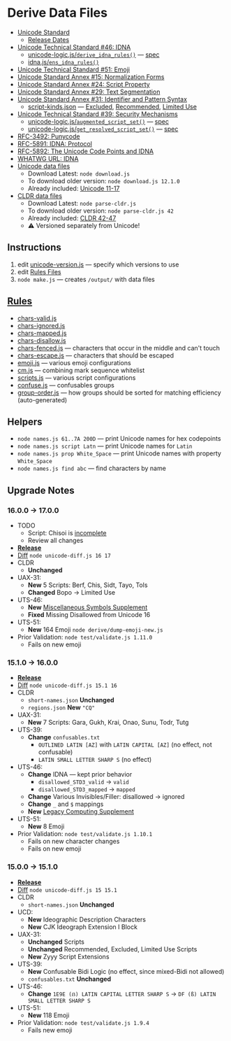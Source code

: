 # Derive Data Files

* [Unicode Standard](https://www.unicode.org/versions/latest/)
	* [Release Dates](https://www.unicode.org/history/publicationdates.html#Release_Dates)
* [Unicode Technical Standard #46: IDNA](https://www.unicode.org/reports/tr46/)
	* [unicode-logic.js/`derive_idna_rules()`](./unicode-logic.js#L581) — [spec](https://unicode.org/reports/tr46/#Implementation_Notes)
	* [idna.js/`ens_idna_rules()`](./idna.js)
* [Unicode Technical Standard #51: Emoji](https://www.unicode.org/reports/tr51/)
* [Unicode Standard Annex #15: Normalization Forms](https://unicode.org/reports/tr15/)
* [Unicode Standard Annex #24: Script Property](https://www.unicode.org/reports/tr24/)
* [Unicode Standard Annex #29: Text Segmentation](https://unicode.org/reports/tr29/)
* [Unicode Standard Annex #31: Identifier and Pattern Syntax](https://www.unicode.org/reports/tr31/)
	* [script-kinds.json](./data/15.1.0/scripts-kinds.json) — [Excluded](https://www.unicode.org/reports/tr31/#Table_Candidate_Characters_for_Exclusion_from_Identifiers), [Recommended](https://www.unicode.org/reports/tr31/#Table_Recommended_Scripts), [Limited Use](https://www.unicode.org/reports/tr31/#Table_Limited_Use_Scripts)
* [Unicode Technical Standard #39: Security Mechanisms](https://www.unicode.org/reports/tr39/)
	* [unicode-logic.js/`augmented_script_set()`](./unicode-logic.js#L15) — [spec](https://www.unicode.org/reports/tr39/#def-augmented-script-set)
	* [unicode-logic.js/`get_resolved_script_set()`](./unicode-logic.js#L347) — [spec](https://www.unicode.org/reports/tr39/#def-resolved-script-set)
* [RFC-3492: Punycode](https://datatracker.ietf.org/doc/html/rfc3492)
* [RFC-5891: IDNA: Protocol](https://datatracker.ietf.org/doc/html/rfc5891) 
* [RFC-5892: The Unicode Code Points and IDNA](https://datatracker.ietf.org/doc/html/rfc5892)
* [WHATWG URL: IDNA](https://url.spec.whatwg.org/#idna)
* [Unicode data files](https://www.unicode.org/Public/)
	* Download Latest: `node download.js` 
	* To download older version: `node download.js 12.1.0` 
	* Already included: [Unicode 11-17](./data/)
* [CLDR data files](https://github.com/unicode-org/cldr)
	* Download Latest: `node parse-cldr.js`
	* To download older version: `node parse-cldr.js 42` 
	* Already included: [CLDR 42-47](./data/)
	* ⚠️ Versioned separately from Unicode!

## Instructions

1. edit [unicode-version.js](./unicode-version.js) — specify which versions to use
1. edit [Rules Files](./rules/)
1. `node make.js` — creates `/output/` with data files

## [Rules](./rules/)

* [chars-valid.js](./rules/chars-valid.js)
* [chars-ignored.js](./rules/chars-ignored.js)
* [chars-mapped.js](./rules/chars-mapped.js)
* [chars-disallow.js](./rules/chars-disallow.js) 
* [chars-fenced.js](./rules/chars-fenced.js) — characters that occur in the middle and can't touch
* [chars-escape.js](./rules/chars-escape.js) — characters that should be escaped
* [emoji.js](./rules/emoji.js) — various emoji configurations
* [cm.js](./rules/cm.js) — combining mark sequence whitelist
* [scripts.js](./rules/scripts.js) — various script configurations
* [confuse.js](./rules/confuse.js) — confusables groups
* [group-order.js](./rules/group-order.js) — how groups should be sorted for matching efficiency (auto-generated)

## Helpers

* `node names.js 61..7A 200D` — print Unicode names for hex codepoints
* `node names.js script Latn` — print Unicode names for `Latin`
* `node names.js prop White_Space` — print Unicode names with property `White_Space`
* `node names.js find abc` — find characters by name

## Upgrade Notes

### 16.0.0 → 17.0.0

* TODO
	* Script: Chisoi is [incomplete](https://bsky.app/profile/adraffy.bsky.social/post/3lvrroos2ck25)
	* Review all changes
* [**Release**](https://www.unicode.org/versions/Unicode17.0.0)
* [Diff](./diffs/16.0.0-vs-17.0.0.txt) `node unicode-diff.js 16 17`
* CLDR
	* **Unchanged**
* UAX-31: 
	* **New** 5 Scripts: Berf, Chis, Sidt, Tayo, Tols
	* **Changed** Bopo &rarr; Limited Use
* UTS-46:
	* **New** [Miscellaneous Symbols Supplement](https://www.unicode.org/charts/PDF/Unicode-17.0/U170-1CEC0.pdf)
	* **Fixed** Missing Disallowed from Unicode 16
* UTS-51:
	* **New** 164 Emoji `node derive/dump-emoji-new.js`
* Prior Validation: `node test/validate.js 1.11.0`
	* Fails on new emoji

### 15.1.0 → 16.0.0

* [**Release**](https://www.unicode.org/versions/Unicode16.0.0)
* [Diff](./diffs/15.1.0-vs-16.0.0.txt) `node unicode-diff.js 15.1 16`
* CLDR
	* `short-names.json` **Unchanged**
	* `regions.json` **New** `"CQ"`
* UAX-31: 
	* **New** 7 Scripts: Gara, Gukh, Krai, Onao, Sunu, Todr, Tutg
* UTS-39:
	* **Change** `confusables.txt`
		* `OUTLINED LATIN [AZ]` with `LATIN CAPITAL [AZ]` (no effect, not confusable)
		* `LATIN SMALL LETTER SHARP S` (no effect)
* UTS-46:
	* **Change** IDNA — kept prior behavior
		* `disallowed_STD3_valid` &rarr; `valid`
		* `disallowed_STD3_mapped` &rarr; `mapped`
	* **Change** Various Invisibles/Filler: disallowed &rarr; ignored
	* **Change** `_` and `$` mappings
	* **New** [Legacy Computing Supplement](https://www.unicode.org/charts/PDF/Unicode-16.0/U160-1CC00.pdf)
* UTS-51:
	* **New** 8 Emoji
* Prior Validation: `node test/validate.js 1.10.1` 
	* Fails on new character changes
	* Fails on new emoji

### 15.0.0 → 15.1.0

* [**Release**](https://www.unicode.org/versions/Unicode15.1.0)
* [Diff](./diffs/15.0.0-vs-15.1.0.txt) `node unicode-diff.js 15 15.1`
* CLDR
	* `short-names.json` **Unchanged**
* UCD:
	* **New** Ideographic Description Characters
	* **New** CJK Ideograph Extension I Block
* UAX-31: 
	* **Unchanged** Scripts 
	* **Unchanged** Recommended, Excluded, Limited Use Scripts
	* **New** Zyyy Script Extensions
* UTS-39: 
	* **New** Confusable Bidi Logic (no effect, since mixed-Bidi not allowed)
	* `confusables.txt` **Unchanged**
* UTS-46: 
	* **Change** `1E9E (ẞ) LATIN CAPITAL LETTER SHARP S` &rarr; `DF (ß) LATIN SMALL LETTER SHARP S`
* UTS-51:
	* **New** 118 Emoji
* Prior Validation: `node test/validate.js 1.9.4`
	* Fails new emoji
